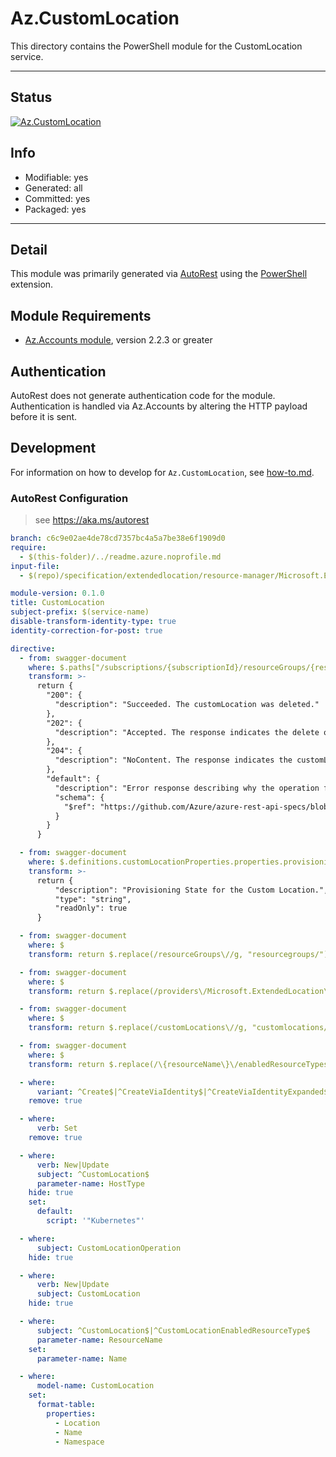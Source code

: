 <!-- region Generated -->
# Az.CustomLocation
This directory contains the PowerShell module for the CustomLocation service.

---
## Status
[![Az.CustomLocation](https://img.shields.io/powershellgallery/v/Az.CustomLocation.svg?style=flat-square&label=Az.CustomLocation "Az.CustomLocation")](https://www.powershellgallery.com/packages/Az.CustomLocation/)

## Info
- Modifiable: yes
- Generated: all
- Committed: yes
- Packaged: yes

---
## Detail
This module was primarily generated via [AutoRest](https://github.com/Azure/autorest) using the [PowerShell](https://github.com/Azure/autorest.powershell) extension.

## Module Requirements
- [Az.Accounts module](https://www.powershellgallery.com/packages/Az.Accounts/), version 2.2.3 or greater

## Authentication
AutoRest does not generate authentication code for the module. Authentication is handled via Az.Accounts by altering the HTTP payload before it is sent.

## Development
For information on how to develop for `Az.CustomLocation`, see [how-to.md](how-to.md).
<!-- endregion -->

### AutoRest Configuration
> see https://aka.ms/autorest

``` yaml
branch: c6c9e02ae4de78cd7357bc4a5a7be38e6f1909d0
require:
  - $(this-folder)/../readme.azure.noprofile.md
input-file: 
  - $(repo)/specification/extendedlocation/resource-manager/Microsoft.ExtendedLocation/stable/2021-08-15/customlocations.json

module-version: 0.1.0
title: CustomLocation
subject-prefix: $(service-name)
disable-transform-identity-type: true
identity-correction-for-post: true

directive:
  - from: swagger-document 
    where: $.paths["/subscriptions/{subscriptionId}/resourceGroups/{resourceGroupName}/providers/Microsoft.ExtendedLocation/customLocations/{resourceName}"].delete.responses
    transform: >-
      return {
        "200": {
          "description": "Succeeded. The customLocation was deleted."
        },
        "202": {
          "description": "Accepted. The response indicates the delete operation is performed in the background."
        },
        "204": {
          "description": "NoContent. The response indicates the customLocation resource is already deleted."
        },
        "default": {
          "description": "Error response describing why the operation failed.",
          "schema": {
            "$ref": "https://github.com/Azure/azure-rest-api-specs/blob/c6c9e02ae4de78cd7357bc4a5a7be38e6f1909d0/specification/common-types/resource-management/v2/types.json#/definitions/ErrorResponse"
          }
        }
      }

  - from: swagger-document 
    where: $.definitions.customLocationProperties.properties.provisioningState
    transform: >-
      return {
          "description": "Provisioning State for the Custom Location.",
          "type": "string",
          "readOnly": true
      }

  - from: swagger-document
    where: $
    transform: return $.replace(/resourceGroups\//g, "resourcegroups/")

  - from: swagger-document
    where: $
    transform: return $.replace(/providers\/Microsoft.ExtendedLocation\//g, "providers/microsoft.extendedlocation/")

  - from: swagger-document
    where: $
    transform: return $.replace(/customLocations\//g, "customlocations/")

  - from: swagger-document
    where: $
    transform: return $.replace(/\{resourceName\}\/enabledResourceTypes/g, "{resourceName}/enabledresourcetypes")

  - where:
      variant: ^Create$|^CreateViaIdentity$|^CreateViaIdentityExpanded$|^Update$|^UpdateViaIdentity$
    remove: true

  - where:
      verb: Set
    remove: true

  - where:
      verb: New|Update
      subject: ^CustomLocation$
      parameter-name: HostType
    hide: true
    set:
      default:
        script: '"Kubernetes"'

  - where:
      subject: CustomLocationOperation
    hide: true

  - where:
      verb: New|Update
      subject: CustomLocation
    hide: true

  - where:
      subject: ^CustomLocation$|^CustomLocationEnabledResourceType$
      parameter-name: ResourceName
    set:
      parameter-name: Name

  - where:
      model-name: CustomLocation
    set:
      format-table:
        properties:
          - Location
          - Name
          - Namespace
```
